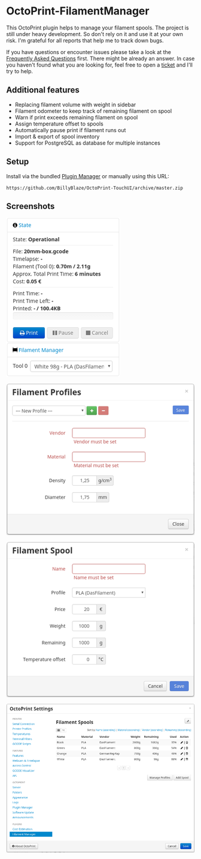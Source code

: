 # OctoPrint-FilamentManager

This OctoPrint plugin helps to manage your filament spools. The project is still under heavy development. So don't rely on it and use it at your own risk. I'm grateful for all reports that help me to track down bugs.

If you have questions or encounter issues please take a look at the [Frequently Asked Questions](https://github.com/malnvenshorn/OctoPrint-FilamentManager/wiki#faq) first. There might be already an answer. In case you haven't found what you are looking for, feel free to open a [ticket](https://github.com/malnvenshorn/OctoPrint-FilamentManager/issues/new) and I'll try to help.

## Additional features

* Replacing filament volume with weight in sidebar
* Filament odometer to keep track of remaining filament on spool
* Warn if print exceeds remaining filament on spool
* Assign temperature offset to spools
* Automatically pause print if filament runs out
* Import & export of spool inventory
* Support for PostgreSQL as database for multiple instances

## Setup
Install via the bundled [Plugin Manager](https://github.com/foosel/OctoPrint/wiki/Plugin:-Plugin-Manager)
or manually using this URL:

    https://github.com/BillyBlaze/OctoPrint-TouchUI/archive/master.zip

## Screenshots

![FilamentManager Sidebar](screenshots/filamentmanager_sidebar.png?raw=true)

![FilamentManager Settings Profile](screenshots/filamentmanager_settings_profile.png?raw=true)

![FilamentManager Settings Spool](screenshots/filamentmanager_settings_spool.png?raw=true)

![FilamentManager Settings](screenshots/filamentmanager_settings.png?raw=true)
